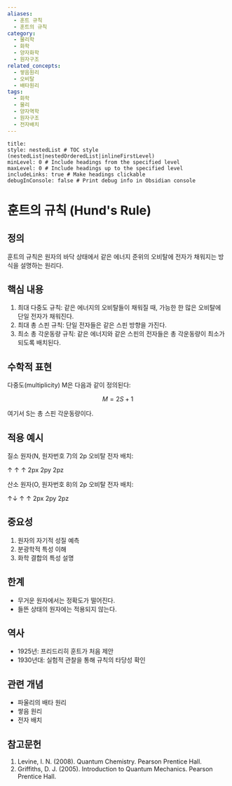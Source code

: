 ```yaml
---
aliases:
  - 훈트 규칙
  - 훈트의 규칙
category:
  - 물리학
  - 화학
  - 양자화학
  - 원자구조
related_concepts:
  - 쌓음원리
  - 오비탈
  - 배타원리
tags:
  - 화학
  - 물리
  - 양자역학
  - 원자구조
  - 전자배치
---
```


```table-of-contents
title: 
style: nestedList # TOC style (nestedList|nestedOrderedList|inlineFirstLevel)
minLevel: 0 # Include headings from the specified level
maxLevel: 0 # Include headings up to the specified level
includeLinks: true # Make headings clickable
debugInConsole: false # Print debug info in Obsidian console
```

# 훈트의 규칙 (Hund's Rule)

## 정의

훈트의 규칙은 원자의 바닥 상태에서 같은 에너지 준위의 오비탈에 전자가 채워지는 방식을 설명하는 원리다.

## 핵심 내용

1. 최대 다중도 규칙: 같은 에너지의 오비탈들이 채워질 때, 가능한 한 많은 오비탈에 단일 전자가 채워진다.
2. 최대 총 스핀 규칙: 단일 전자들은 같은 스핀 방향을 가진다.
3. 최소 총 각운동량 규칙: 같은 에너지와 같은 스핀의 전자들은 총 각운동량이 최소가 되도록 배치된다.

## 수학적 표현

다중도(multiplicity) M은 다음과 같이 정의된다:

$$M = 2S + 1$$

여기서 S는 총 스핀 각운동량이다.

## 적용 예시

질소 원자(N, 원자번호 7)의 2p 오비탈 전자 배치:

↑ ↑ ↑
2px 2py 2pz

산소 원자(O, 원자번호 8)의 2p 오비탈 전자 배치:

↑↓ ↑ ↑
2px 2py 2pz

## 중요성

1. 원자의 자기적 성질 예측
2. 분광학적 특성 이해
3. 화학 결합의 특성 설명

## 한계

- 무거운 원자에서는 정확도가 떨어진다.
- 들뜬 상태의 원자에는 적용되지 않는다.

## 역사

- 1925년: 프리드리히 훈트가 처음 제안
- 1930년대: 실험적 관찰을 통해 규칙의 타당성 확인

## 관련 개념

- 파울리의 배타 원리
- 쌓음 원리
- 전자 배치

## 참고문헌

1. Levine, I. N. (2008). Quantum Chemistry. Pearson Prentice Hall.
2. Griffiths, D. J. (2005). Introduction to Quantum Mechanics. Pearson Prentice Hall.